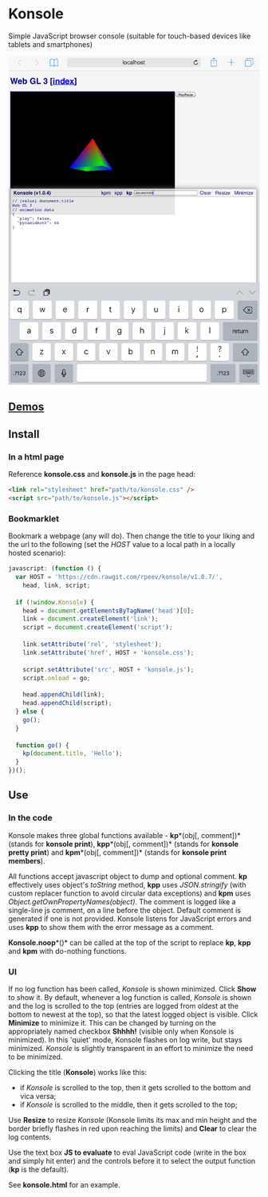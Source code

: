 # Konsole

Simple JavaScript browser console (suitable for touch-based devices like tablets and smartphones)

![Screenshot of Konsole on an iPad mini 3](./screenshot.png)

## [Demos](https://rpeev.github.io/konsole/)

## Install

### In a html page

Reference **konsole.css** and **konsole.js** in the page head:  

```html
<link rel="stylesheet" href="path/to/konsole.css" />  
<script src="path/to/konsole.js"></script>
```

### Bookmarklet

Bookmark a webpage (any will do). Then change the title to your liking and the url to the following (set the *HOST* value to a local path in a locally hosted scenario):

```javascript
javascript: (function () {
  var HOST = 'https://cdn.rawgit.com/rpeev/konsole/v1.0.7/',
    head, link, script;

  if (!window.Konsole) {
    head = document.getElementsByTagName('head')[0];
    link = document.createElement('link');
    script = document.createElement('script');

    link.setAttribute('rel', 'stylesheet');
    link.setAttribute('href', HOST + 'konsole.css');

    script.setAttribute('src', HOST + 'konsole.js');
    script.onload = go;

    head.appendChild(link);
    head.appendChild(script);
  } else {
    go();
  }

  function go() {
    kp(document.title, 'Hello');
  }
})();
```

## Use

### In the code

Konsole makes three global functions available - **kp***(obj[, comment])* (stands for **konsole print**), **kpp***(obj[, comment])* (stands for **konsole pretty print**) and **kpm***(obj[, comment])* (stands for **konsole print members**).

All functions accept javascript object to dump and optional comment. **kp** effectively uses object's *toString* method, **kpp** uses *JSON.stringify* (with custom replacer function to avoid circular data exceptions) and **kpm** uses *Object.getOwnPropertyNames(object)*. The comment is logged like a single-line js comment, on a line before the object. Default comment is generated if one is not provided. Konsole listens for JavaScript errors and uses **kpp** to show them with the error message as a comment.

**Konsole.noop***()* can be called at the top of the script to replace **kp**, **kpp** and **kpm** with do-nothing functions.

### UI

If no log function has been called, *Konsole* is shown minimized. Click **Show** to show it. By default, whenever a log function is called, *Konsole* is shown and the log is scrolled to the top (entries are logged from oldest at the bottom to newest at the top), so that the latest logged object is visible. Click **Minimize** to minimize it. This can be changed by turning on the appropriately named checkbox **Shhhh!** (visible only when Konsole is minimized). In this 'quiet' mode, Konsole flashes on log write, but stays minimized. *Konsole* is slightly transparent in an effort to minimize the need to be minimized.

Clicking the title (**Konsole**) works like this:

* if *Konsole* is scrolled to the top, then it gets scrolled to the bottom and vica versa;
* if *Konsole* is scrolled to the middle, then it gets scrolled to the top;

Use **Resize** to resize *Konsole* (Konsole limits its max and min height and the border briefly flashes in red upon reaching the limits) and **Clear** to clear the log contents.

Use the text box **JS to evaluate** to eval JavaScript code (write in the box and simply hit enter) and the controls before it to select the output function (**kp** is the default).

See **konsole.html** for an example.
